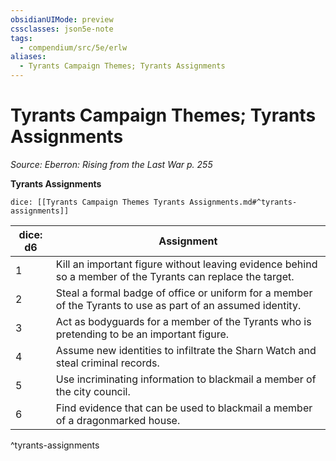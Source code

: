 ```yaml
---
obsidianUIMode: preview
cssclasses: json5e-note
tags:
  - compendium/src/5e/erlw
aliases:
  - Tyrants Campaign Themes; Tyrants Assignments
---
```

# Tyrants Campaign Themes; Tyrants Assignments
*Source: Eberron: Rising from the Last War p. 255* 

**Tyrants Assignments**

`dice: [[Tyrants Campaign Themes Tyrants Assignments.md#^tyrants-assignments]]`

| dice: d6 | Assignment |
|----------|------------|
| 1 | Kill an important figure without leaving evidence behind so a member of the Tyrants can replace the target. |
| 2 | Steal a formal badge of office or uniform for a member of the Tyrants to use as part of an assumed identity. |
| 3 | Act as bodyguards for a member of the Tyrants who is pretending to be an important figure. |
| 4 | Assume new identities to infiltrate the Sharn Watch and steal criminal records. |
| 5 | Use incriminating information to blackmail a member of the city council. |
| 6 | Find evidence that can be used to blackmail a member of a dragonmarked house. |
^tyrants-assignments
